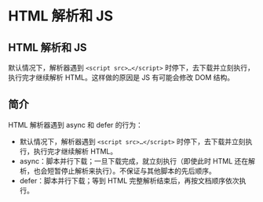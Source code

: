 # HTML 解析和 JS

## HTML 解析和 JS

默认情况下，解析器遇到 `<script src>…</script>` 时停下，去下载并立刻执行，执行完才继续解析 HTML。这样做的原因是 JS 有可能会修改 DOM 结构。

## 简介

HTML 解析器遇到 async 和 defer 的行为：

* 默认情况下，解析器遇到 `<script src>…</script>` 时停下，去下载并立刻执行，执行完才继续解析 HTML。
* async：脚本并行下载；一旦下载完成，就立刻执行（即使此时 HTML 还在解析，也会短暂停止解析来执行）。不保证与其他脚本的先后顺序。
* defer：脚本并行下载；等到 HTML 完整解析结束后，再按文档顺序依次执行。
